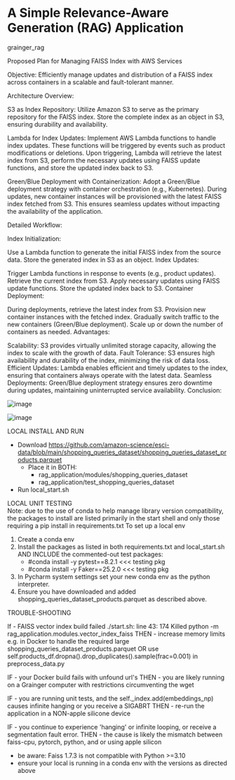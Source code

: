 # A Simple Relevance-Aware Generation (RAG) Application
grainger_rag

Proposed Plan for Managing FAISS Index with AWS Services

Objective: Efficiently manage updates and distribution of a FAISS index across containers in a scalable and fault-tolerant manner.

Architecture Overview:

S3 as Index Repository: Utilize Amazon S3 to serve as the primary repository for the FAISS index. Store the complete index as an object in S3, ensuring durability and availability.

Lambda for Index Updates: Implement AWS Lambda functions to handle index updates. These functions will be triggered by events such as product modifications or deletions. Upon triggering, Lambda will retrieve the latest index from S3, perform the necessary updates using FAISS update functions, and store the updated index back to S3.

Green/Blue Deployment with Containerization: Adopt a Green/Blue deployment strategy with container orchestration (e.g., Kubernetes). During updates, new container instances will be provisioned with the latest FAISS index fetched from S3. This ensures seamless updates without impacting the availability of the application.

Detailed Workflow:

Index Initialization:

Use a Lambda function to generate the initial FAISS index from the source data.
Store the generated index in S3 as an object.
Index Updates:

Trigger Lambda functions in response to events (e.g., product updates).
Retrieve the current index from S3.
Apply necessary updates using FAISS update functions.
Store the updated index back to S3.
Container Deployment:

During deployments, retrieve the latest index from S3.
Provision new container instances with the fetched index.
Gradually switch traffic to the new containers (Green/Blue deployment).
Scale up or down the number of containers as needed.
Advantages:

Scalability: S3 provides virtually unlimited storage capacity, allowing the index to scale with the growth of data.
Fault Tolerance: S3 ensures high availability and durability of the index, minimizing the risk of data loss.
Efficient Updates: Lambda enables efficient and timely updates to the index, ensuring that containers always operate with the latest data.
Seamless Deployments: Green/Blue deployment strategy ensures zero downtime during updates, maintaining uninterrupted service availability.
Conclusion:



![image](https://github.com/Noel-Niko/grainger_rag/assets/83922762/cb599178-5400-4ce8-984b-bec9e6d4e869)

![image](https://github.com/Noel-Niko/grainger_rag/assets/83922762/8a125cdb-e533-42a8-903c-8337132e9f86)



LOCAL INSTALL AND RUN
  - Download https://github.com/amazon-science/esci-data/blob/main/shopping_queries_dataset/shopping_queries_dataset_products.parquet
      - Place it in BOTH:
          - rag_application/modules/shopping_queries_dataset
          - rag_application/test_shopping_queries_dataset
  - Run local_start.sh

  
LOCAL UNIT TESTING  
  Note: due to the use of conda to help manage library version compatibility, the packages to install are listed primarily in the start shell and only those requiring a pip install in requirements.txt To set up a local env 
  1. Create a conda env
  2. Install the packages as listed in both requirements.txt and local_start.sh AND INCLUDE the commented-out test packages:
      - #conda install -y pytest==8.2.1  <<< testing pkg
      - #conda install -y Faker==25.2.0  <<< testing pkg
  4. In Pycharm system settings set your new conda env as the python interpreter.
  5. Ensure you have downloaded and added shopping_queries_dataset_products.parquet as described above.




TROUBLE-SHOOTING

If - FAISS vector index build failed ./start.sh: line 43:   174 Killed    python -m rag_application.modules.vector_index_faiss
THEN - increase memory limits e.g. in Docker to handle the required large shopping_queries_dataset_products.parquet 
   OR use self.products_df.dropna().drop_duplicates().sample(frac=0.001) in preprocess_data.py

IF - your Docker build fails with unfound url's
THEN - you are likely running on a Grainger computer with restrictions circumventing the wget

IF - you are running unit tests, and the self._index.add(embeddings_np) causes infinite hanging or you receive a SIGABRT
THEN - re-run the application in a NON-apple silicone device

IF - you continue to experience 'hanging' or infinite looping, or receive a segmentation fault error.
THEN - the cause is likely the mismatch between faiss-cpu, pytorch, python, and or using apple silicon  
  - be aware: Faiss 1.7.3 is not compatible with Python >=3.10
  - ensure your local is running in a conda env with the versions as directed above




